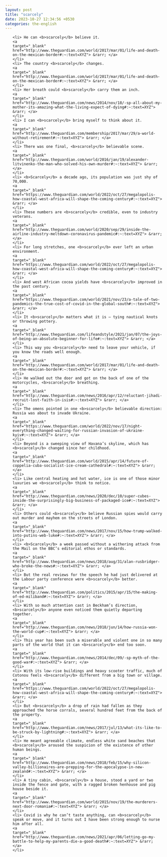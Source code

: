 ```yaml
---
layout: post
title: "scarcely"
date: 2023-10-27 12:34:56 +0530
categories: the-english
---
```

<ol>

    <li> He can <b>scarcely</b> believe it.
    <a 
    target="_blank" 
    href="http://www.theguardian.com/world/2017/mar/01/life-and-death-on-the-mexican-border#:~:text=XYZ"> &rarr; </a>
    </li>
    <li> The country <b>scarcely</b> changes.
    <a 
    target="_blank" 
    href="http://www.theguardian.com/world/2017/mar/01/life-and-death-on-the-mexican-border#:~:text=XYZ"> &rarr; </a>
    </li>
    <li> Her breath could <b>scarcely</b> carry them an inch.
    <a 
    target="_blank" 
    href="http://www.theguardian.com/news/2014/nov/18/-sp-all-about-my-mother-its-amazing-what-the-living-expect-of-dying#:~:text=XYZ"> &rarr; </a>
    </li>
    <li> I can <b>scarcely</b> bring myself to think about it.
    <a 
    target="_blank" 
    href="http://www.theguardian.com/membership/2017/mar/29/a-world-without-retirement#:~:text=XYZ"> &rarr; </a>
    </li>
    <li> There was one final, <b>scarcely</b> believable scene.
    <a 
    target="_blank" 
    href="http://www.theguardian.com/world/2016/jan/19/alexander-litvinenko-the-man-who-solved-his-own-murder#:~:text=XYZ"> &rarr; </a>
    </li>
    <li> <b>Scarcely</b> a decade ago, its population was just shy of 70,000.
    <a 
    target="_blank" 
    href="https://www.theguardian.com/world/2022/oct/27/megalopolis-how-coastal-west-africa-will-shape-the-coming-century#:~:text=XYZ"> &rarr; </a>
    </li>
    <li> These numbers are <b>scarcely</b> credible, even to industry veterans.
    <a 
    target="_blank" 
    href="http://www.theguardian.com/world/2020/sep/29/inside-the-airline-industry-meltdown-coronavirus-pandemic#:~:text=XYZ"> &rarr; </a>
    </li>
    <li> For long stretches, one <b>scarcely</b> ever left an urban environment.
    <a 
    target="_blank" 
    href="https://www.theguardian.com/world/2022/oct/27/megalopolis-how-coastal-west-africa-will-shape-the-coming-century#:~:text=XYZ"> &rarr; </a>
    </li>
    <li> And west African cocoa yields have <b>scarcely</b> improved in the past century.
    <a 
    target="_blank" 
    href="https://www.theguardian.com/world/2021/nov/23/a-tale-of-two-pandemics-the-true-cost-of-covid-in-the-global-south#:~:text=XYZ"> &rarr; </a>
    </li>
    <li> It <b>scarcely</b> matters what it is – tying nautical knots or throwing pottery.
    <a 
    target="_blank" 
    href="http://www.theguardian.com/lifeandstyle/2021/jan/07/the-joys-of-being-an-absolute-beginner-for-life#:~:text=XYZ"> &rarr; </a>
    </li>
    <li> This way you <b>scarcely</b> need to leave your vehicle, if you know the roads well enough.
    <a 
    target="_blank" 
    href="http://www.theguardian.com/world/2017/mar/01/life-and-death-on-the-mexican-border#:~:text=XYZ"> &rarr; </a>
    </li>
    <li> He walked out the door and got on the back of one of the motorcycles, <b>scarcely</b> breathing.
    <a 
    target="_blank" 
    href="http://www.theguardian.com/news/2016/apr/12/reluctant-jihadi-recruit-lost-faith-in-isis#:~:text=XYZ"> &rarr; </a>
    </li>
    <li> The omens pointed in one <b>scarcely</b> believable direction: Russia was about to invade Ukraine.
    <a 
    target="_blank" 
    href="https://www.theguardian.com/world/2022/nov/17/night-everything-changed-waiting-for-russian-invasion-of-ukraine-kyiv#:~:text=XYZ"> &rarr; </a>
    </li>
    <li> Beyond is a sweeping view of Havana’s skyline, which has <b>scarcely</b> changed since her childhood.
    <a 
    target="_blank" 
    href="http://www.theguardian.com/world/2015/apr/14/future-of-coppelia-cuba-socialist-ice-cream-cathedral#:~:text=XYZ"> &rarr; </a>
    </li>
    <li> Like central heating and hot water, ice is one of those minor luxuries we <b>scarcely</b> think to notice.
    <a 
    target="_blank" 
    href="http://www.theguardian.com/news/2020/dec/10/super-cubes-inside-the-surprisingly-big-business-of-packaged-ice#:~:text=XYZ"> &rarr; </a>
    </li>
    <li> Others could <b>scarcely</b> believe Russian spies would carry out murder and mayhem on the streets of London.
    <a 
    target="_blank" 
    href="http://www.theguardian.com/news/2017/nov/15/how-trump-walked-into-putins-web-luke#:~:text=XYZ"> &rarr; </a>
    </li>
    <li> <b>Scarcely</b> a week passed without a withering attack from the Mail on the BBC’s editorial ethos or standards.
    <a 
    target="_blank" 
    href="http://www.theguardian.com/news/2018/aug/31/alan-rusbridger-who-broke-the-news#:~:text=XYZ"> &rarr; </a>
    </li>
    <li> But the real reviews for the speech he had just delivered at the Labour party conference were <b>scarcely</b> better.
    <a 
    target="_blank" 
    href="http://www.theguardian.com/politics/2015/apr/15/the-making-of-ed-miliband#:~:text=XYZ"> &rarr; </a>
    </li>
    <li> With so much attention cast in Beckham’s direction, <b>scarcely</b> anyone even noticed them quietly departing together.
    <a 
    target="_blank" 
    href="http://www.theguardian.com/news/2018/jun/14/how-russia-won-the-world-cup#:~:text=XYZ"> &rarr; </a>
    </li>
    <li> This year has been such a miserable and violent one in so many parts of the world that it can <b>scarcely</b> end too soon.
    <a 
    target="_blank" 
    href="http://www.theguardian.com/news/2014/dec/09/-sp-myth-of-the-good-war#:~:text=XYZ"> &rarr; </a>
    </li>
    <li> With its low-rise buildings and heavy scooter traffic, much of Cotonou feels <b>scarcely</b> different from a big town or village.
    <a 
    target="_blank" 
    href="https://www.theguardian.com/world/2022/oct/27/megalopolis-how-coastal-west-africa-will-shape-the-coming-century#:~:text=XYZ"> &rarr; </a>
    </li>
    <li> But <b>scarcely</b> a drop of rain had fallen as they approached the horse corrals, several hundred feet from the back of the property.
    <a 
    target="_blank" 
    href="http://www.theguardian.com/news/2017/jul/13/what-its-like-to-be-struck-by-lightning#:~:text=XYZ"> &rarr; </a>
    </li>
    <li> He meant agreeable climate, endless white sand beaches that <b>scarcely</b> aroused the suspicion of the existence of other human beings.
    <a 
    target="_blank" 
    href="http://www.theguardian.com/news/2018/feb/15/why-silicon-valley-billionaires-are-prepping-for-the-apocalypse-in-new-zealand#:~:text=XYZ"> &rarr; </a>
    </li>
    <li> A tiny cabin, <b>scarcely</b> a house, stood a yard or two inside the fence and gate, with a ragged broken henhouse and pig house beside it.
    <a 
    target="_blank" 
    href="http://www.theguardian.com/world/2015/nov/19/the-murderers-next-door-romania#:~:text=XYZ"> &rarr; </a>
    </li>
    <li> Covid is why he can’t taste anything, can <b>scarcely</b> speak or move, and it turns out I have been strong enough to nurse him after all.
    <a 
    target="_blank" 
    href="http://www.theguardian.com/news/2021/apr/06/letting-go-my-battle-to-help-my-parents-die-a-good-death#:~:text=XYZ"> &rarr; </a>
    </li>